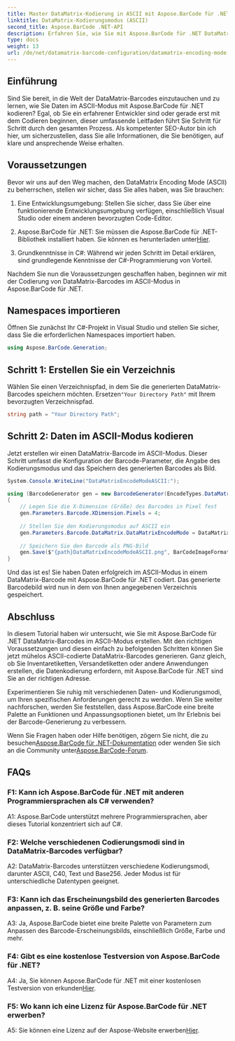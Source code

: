 ```yaml
---
title: Master DataMatrix-Kodierung in ASCII mit Aspose.BarCode für .NET
linktitle: DataMatrix-Kodierungsmodus (ASCII)
second_title: Aspose.BarCode .NET-API
description: Erfahren Sie, wie Sie mit Aspose.BarCode für .NET DataMatrix-Barcodes im ASCII-Modus erstellen. Schritt-für-Schritt-Anleitung für Entwickler.
type: docs
weight: 13
url: /de/net/datamatrix-barcode-configuration/datamatrix-encoding-mode-ascii/
---
```

## Einführung

Sind Sie bereit, in die Welt der DataMatrix-Barcodes einzutauchen und zu lernen, wie Sie Daten im ASCII-Modus mit Aspose.BarCode für .NET kodieren? Egal, ob Sie ein erfahrener Entwickler sind oder gerade erst mit dem Codieren beginnen, dieser umfassende Leitfaden führt Sie Schritt für Schritt durch den gesamten Prozess. Als kompetenter SEO-Autor bin ich hier, um sicherzustellen, dass Sie alle Informationen, die Sie benötigen, auf klare und ansprechende Weise erhalten.

## Voraussetzungen

Bevor wir uns auf den Weg machen, den DataMatrix Encoding Mode (ASCII) zu beherrschen, stellen wir sicher, dass Sie alles haben, was Sie brauchen:

1. Eine Entwicklungsumgebung: Stellen Sie sicher, dass Sie über eine funktionierende Entwicklungsumgebung verfügen, einschließlich Visual Studio oder einem anderen bevorzugten Code-Editor.

2.  Aspose.BarCode für .NET: Sie müssen die Aspose.BarCode für .NET-Bibliothek installiert haben. Sie können es herunterladen unter[Hier](https://releases.aspose.com/barcode/net/).

3. Grundkenntnisse in C#: Während wir jeden Schritt im Detail erklären, sind grundlegende Kenntnisse der C#-Programmierung von Vorteil.

Nachdem Sie nun die Voraussetzungen geschaffen haben, beginnen wir mit der Codierung von DataMatrix-Barcodes im ASCII-Modus in Aspose.BarCode für .NET.

## Namespaces importieren

Öffnen Sie zunächst Ihr C#-Projekt in Visual Studio und stellen Sie sicher, dass Sie die erforderlichen Namespaces importiert haben.

```csharp
using Aspose.BarCode.Generation;
```

## Schritt 1: Erstellen Sie ein Verzeichnis

 Wählen Sie einen Verzeichnispfad, in dem Sie die generierten DataMatrix-Barcodes speichern möchten. Ersetzen`"Your Directory Path"` mit Ihrem bevorzugten Verzeichnispfad.

```csharp
string path = "Your Directory Path";
```

## Schritt 2: Daten im ASCII-Modus kodieren

Jetzt erstellen wir einen DataMatrix-Barcode im ASCII-Modus. Dieser Schritt umfasst die Konfiguration der Barcode-Parameter, die Angabe des Kodierungsmodus und das Speichern des generierten Barcodes als Bild.

```csharp
System.Console.WriteLine("DataMatrixEncodeModeASCII:");

using (BarcodeGenerator gen = new BarcodeGenerator(EncodeTypes.DataMatrix, "Aspose"))
{
    // Legen Sie die X-Dimension (Größe) des Barcodes in Pixel fest
    gen.Parameters.Barcode.XDimension.Pixels = 4;
    
    // Stellen Sie den Kodierungsmodus auf ASCII ein
    gen.Parameters.Barcode.DataMatrix.DataMatrixEncodeMode = DataMatrixEncodeMode.ASCII;
    
    // Speichern Sie den Barcode als PNG-Bild
    gen.Save($"{path}DataMatrixEncodeModeASCII.png", BarCodeImageFormat.Png);
}
```

Und das ist es! Sie haben Daten erfolgreich im ASCII-Modus in einem DataMatrix-Barcode mit Aspose.BarCode für .NET codiert. Das generierte Barcodebild wird nun in dem von Ihnen angegebenen Verzeichnis gespeichert.

## Abschluss

In diesem Tutorial haben wir untersucht, wie Sie mit Aspose.BarCode für .NET DataMatrix-Barcodes im ASCII-Modus erstellen. Mit den richtigen Voraussetzungen und diesen einfach zu befolgenden Schritten können Sie jetzt mühelos ASCII-codierte DataMatrix-Barcodes generieren. Ganz gleich, ob Sie Inventaretiketten, Versandetiketten oder andere Anwendungen erstellen, die Datenkodierung erfordern, mit Aspose.BarCode für .NET sind Sie an der richtigen Adresse.

Experimentieren Sie ruhig mit verschiedenen Daten- und Kodierungsmodi, um Ihren spezifischen Anforderungen gerecht zu werden. Wenn Sie weiter nachforschen, werden Sie feststellen, dass Aspose.BarCode eine breite Palette an Funktionen und Anpassungsoptionen bietet, um Ihr Erlebnis bei der Barcode-Generierung zu verbessern.

 Wenn Sie Fragen haben oder Hilfe benötigen, zögern Sie nicht, die zu besuchen[Aspose.BarCode für .NET-Dokumentation](https://reference.aspose.com/barcode/net/) oder wenden Sie sich an die Community unter[Aspose.BarCode-Forum](https://forum.aspose.com/c/barcode/13).

## FAQs

### F1: Kann ich Aspose.BarCode für .NET mit anderen Programmiersprachen als C# verwenden?

A1: Aspose.BarCode unterstützt mehrere Programmiersprachen, aber dieses Tutorial konzentriert sich auf C#.

### F2: Welche verschiedenen Codierungsmodi sind in DataMatrix-Barcodes verfügbar?

A2: DataMatrix-Barcodes unterstützen verschiedene Kodierungsmodi, darunter ASCII, C40, Text und Base256. Jeder Modus ist für unterschiedliche Datentypen geeignet.

### F3: Kann ich das Erscheinungsbild des generierten Barcodes anpassen, z. B. seine Größe und Farbe?

A3: Ja, Aspose.BarCode bietet eine breite Palette von Parametern zum Anpassen des Barcode-Erscheinungsbilds, einschließlich Größe, Farbe und mehr.

### F4: Gibt es eine kostenlose Testversion von Aspose.BarCode für .NET?

 A4: Ja, Sie können Aspose.BarCode für .NET mit einer kostenlosen Testversion von erkunden[Hier](https://releases.aspose.com/).

### F5: Wo kann ich eine Lizenz für Aspose.BarCode für .NET erwerben?

 A5: Sie können eine Lizenz auf der Aspose-Website erwerben[Hier](https://purchase.aspose.com/buy).